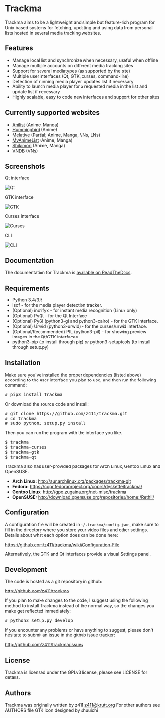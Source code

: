 Trackma
=======

Trackma aims to be a lightweight and simple but feature-rich program for Unix based systems
for fetching, updating and using data from personal lists hosted in several media tracking websites.

Features
--------
- Manage local list and synchronize when necessary, useful when offline
- Manage multiple accounts on different media tracking sites
- Support for several mediatypes (as supported by the site)
- Multiple user interfaces (Qt, GTK, curses, command-line)
- Detection of running media player, updates list if necessary
- Ability to launch media player for a requested media in the list and update list if necessary
- Highly scalable, easy to code new interfaces and support for other sites

Currently supported websites
----------------------------
- [Anilist](https://anilist.co/) (Anime, Manga)
- [Hummingbird](https://hummingbird.me/) (Anime)
- [Melative](http://melative.com/) (Partial; Anime, Manga, VNs, LNs)
- [MyAnimeList](https://myanimelist.net/) (Anime, Manga)
- [Shikimori](http://shikimori.org/) (Anime, Manga)
- [VNDB](https://vndb.org/) (VNs)

Screenshots
-----------

Qt interface

![Qt](https://z411.github.io/trackma/images/screen_qt.png)

GTK interface

![GTK](http://z411.github.com/trackma/images/screen_gtk.png)

Curses interface

![Curses](http://z411.github.com/trackma/images/screen_curses.png)

CLI

![CLI](http://z411.github.com/trackma/images/screen_cli.png)

Documentation
-------------

The documentation for Trackma is [available on ReadTheDocs](http://trackma.readthedocs.org).

Requirements
------------

- Python 3.4/3.5
- lsof - for the media player detection tracker.
- (Optional) inotifyx - for instant media recognition (Linux only)
- (Optional) PyQt - for the Qt Interface
- (Optional) PyGI (python3-gi and python3-cairo) - for the GTK interface.
- (Optional) Urwid (python3-urwid) - for the curses/urwid interface.
- (Optional/Recommended) PIL (python3-pil) - for showing preview images in the Qt/GTK interfaces.
- python3-pip (to install through pip) *or* python3-setuptools (to install through setup.py)

Installation
------------

Make sure you've installed the proper dependencies (listed above)
according to the user interface you plan to use, and then run the
following command:

<pre># pip3 install Trackma</pre>

Or download the source code and install:

<pre># git clone https://github.com/z411/trackma.git
# cd trackma
# sudo python3 setup.py install</pre>

Then you can run the program with the interface you like.

<pre>
$ trackma
$ trackma-curses
$ trackma-gtk
$ trackma-qt
</pre>

Trackma also has user-provided packages for Arch Linux, Gentoo Linux and OpenSUSE.

- **Arch Linux:** http://aur.archlinux.org/packages/trackma-git
- **Fedora:** https://copr.fedoraproject.org/coprs/dyskette/trackma/
- **Gentoo Linux:** http://gpo.zugaina.org/net-misc/trackma
- **OpenSUSE:** http://download.opensuse.org/repositories/home:/Rethil/

Configuration
-------------

A configuration file will be created in `~/.trackma/config.json`, make sure to fill in the directory
where you store your video files and other settings. Details about what each option does can be done here:

https://github.com/z411/trackma/wiki/Configuration-File

Alternatively, the GTK and Qt interfaces provide a visual Settings panel.

Development
-----------

The code is hosted as a git repository in github:

http://github.com/z411/trackma

If you plan to make changes to the code, I suggest using the following method to install Trackma
instead of the normal way, so the changes you make get reflected immediately:

<pre># python3 setup.py develop</pre>

If you encounter any problems or have anything to suggest, please don't
hesitate to submit an issue in the github issue tracker:

http://github.com/z411/trackma/issues

License
-------
Trackma is licensed under the GPLv3 license, please see LICENSE for details.

Authors
-------
Trackma was originally written by z411 <z411@krutt.org>
For other authors see AUTHORS file
GTK icon designed by shuuichi

